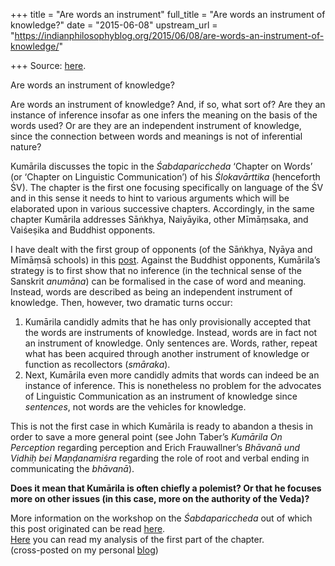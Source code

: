 +++
title = "Are words an instrument"
full_title = "Are words an instrument of knowledge?"
date = "2015-06-08"
upstream_url = "https://indianphilosophyblog.org/2015/06/08/are-words-an-instrument-of-knowledge/"

+++
Source: [here](https://indianphilosophyblog.org/2015/06/08/are-words-an-instrument-of-knowledge/).

Are words an instrument of knowledge?

Are words an instrument of knowledge? And, if so, what sort of? Are they
an instance of inference insofar as one infers the meaning on the basis
of the words used? Or are they are an independent instrument of
knowledge, since the connection between words and meanings is not of
inferential nature?

Kumārila discusses the topic in the *Śabdapariccheda* ‘Chapter on Words’
(or ‘Chapter on Linguistic Communication’) of his *Ślokavārttika*
(henceforth ŚV). The chapter is the first one focusing specifically on
language of the ŚV and in this sense it needs to hint to various
arguments which will be elaborated upon in various successive chapters.
Accordingly, in the same chapter Kumārila addresses Sāṅkhya, Naiyāyika,
other Mīmāṃsaka, and Vaiśeṣika and Buddhist opponents.

I have dealt with the first group of opponents (of the Sāṅkhya, Nyāya
and Mīmāṃsā schools) in this
[post](http://elisafreschi.com/2015/03/09/a-pathway-through-kumarilas-slokavarttika-sabda-chapter-part-1/).
Against the Buddhist opponents, Kumārila’s strategy is to first show
that no inference (in the technical sense of the Sanskrit *anumāna*) can
be formalised in the case of word and meaning. Instead, words are
described as being an independent instrument of knowledge. Then,
however, two dramatic turns occur:

1.  Kumārila candidly admits that he has only provisionally accepted
    that the words are instruments of knowledge. Instead, words are in
    fact not an instrument of knowledge. Only sentences are. Words,
    rather, repeat what has been acquired through another instrument of
    knowledge or function as recollectors (*smāraka*).
2.  Next, Kumārila even more candidly admits that words can indeed be an
    instance of inference. This is nonetheless no problem for the
    advocates of Linguistic Communication as an instrument of knowledge
    since *sentences*, not words are the vehicles for knowledge.

This is not the first case in which Kumārila is ready to abandon a
thesis in order to save a more general point (see John Taber’s *Kumārila
On Perception* regarding perception and Erich Frauwallner’s *Bhāvanā und
Vidhiḥ bei Maṇḍanamiśra* regarding the role of root and verbal ending in
communicating the *bhāvanā*).

**Does it mean that Kumārila is often chiefly a polemist? Or that he
focuses more on other issues (in this case, more on the authority of the
Veda)?**

More information on the workshop on the *Śabdapariccheda* out of which
this post originated can be read
[here](http://elisafreschi.com/2015/05/04/workshop-language-as-an-independent-means-of-knowledge-in-kumarilas-slokavarttika/).  
[Here](http://elisafreschi.com/2015/03/09/a-pathway-through-kumarilas-slokavarttika-sabda-chapter-part-1/)
you can read my analysis of the first part of the chapter.  
(cross-posted on my personal [blog](http://elisafreschi.com))  
